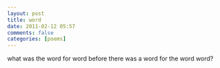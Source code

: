 ```yaml
---
layout: post
title: word
date: 2011-02-12 05:57
comments: false
categories: [poems]
---
```


what was the word
for word
before there was a word
for the word
word?
